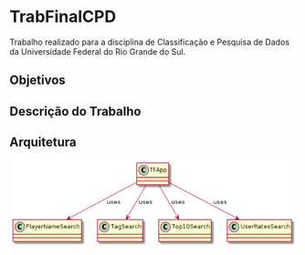 # TrabFinalCPD

Trabalho realizado para a disciplina de Classificação e Pesquisa de Dados da Universidade Federal do Rio Grande do Sul.

## Objetivos

## Descrição do Trabalho

## Arquitetura
![Class Diagram](/out/classDiagram/classDiagram.png "Titulo")
